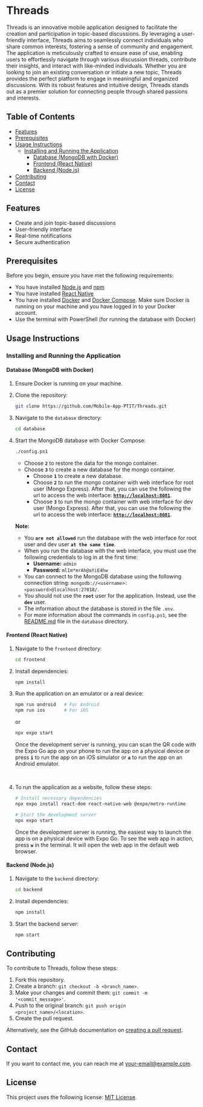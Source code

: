 # Threads

Threads is an innovative mobile application designed to facilitate the creation and participation in topic-based discussions. By leveraging a user-friendly interface, Threads aims to seamlessly connect individuals who share common interests, fostering a sense of community and engagement. The application is meticulously crafted to ensure ease of use, enabling users to effortlessly navigate through various discussion threads, contribute their insights, and interact with like-minded individuals. Whether you are looking to join an existing conversation or initiate a new topic, Threads provides the perfect platform to engage in meaningful and organized discussions. With its robust features and intuitive design, Threads stands out as a premier solution for connecting people through shared passions and interests.

## Table of Contents

- [Features](#features)
- [Prerequisites](#prerequisites)
- [Usage Instructions](#usage-instructions)
  - [Installing and Running the Application](#installing-and-running-the-application)
    - [Database (MongoDB with Docker)](#database-mongodb-with-docker)
    - [Frontend (React Native)](#frontend-react-native)
    - [Backend (Node.js)](#backend-nodejs)
- [Contributing](#contributing)
- [Contact](#contact)
- [License](#license)

## Features

- Create and join topic-based discussions
- User-friendly interface
- Real-time notifications
- Secure authentication

## Prerequisites

Before you begin, ensure you have met the following requirements:

- You have installed [Node.js](https://nodejs.org/) and [npm](https://www.npmjs.com/)
- You have installed [React Native](https://reactnative.dev/)
- You have installed [Docker](https://www.docker.com/) and [Docker Compose](https://docs.docker.com/compose/). Make sure Docker is running on your machine and you have logged in to your Docker account.
- Use the terminal with PowerShell (for running the database with Docker)

## Usage Instructions

### Installing and Running the Application

#### Database (MongoDB with Docker)

1. Ensure Docker is running on your machine.

2. Clone the repository:

   ```sh
   git clone https://github.com/Mobile-App-PTIT/Threads.git
   ```

3. Navigate to the `database` directory:

   ```sh
   cd database
   ```

4. Start the MongoDB database with Docker Compose:

   ```sh
   ./config.ps1
   ```

   - Choose **`2`** to restore the data for the mongo container.
   - Choose **`3`** to create a new database for the mongo container.
     - Choose **`1`** to create a new database.
     - Choose **`2`** to run the mongo container with web interface for root user (Mongo Express). After that, you can use the following the url to access the web interface: [**`http://localhost:8081`**](http://localhost:8081).
     - Choose **`3`** to run the mongo container with web interface for dev user (Mongo Express). After that, you can use the following the url to access the web interface: [**`http://localhost:8081`**](http://localhost:8082).
       <br>

   **Note:**

   - You **`are not allowed`** run the database with the web interface for root user and dev user **`at the same time`**.
   - When you run the database with the web interface, you must use the following credentials to log in at the first time:
     - **Username:** `admin`
     - **Password:** `mlIm*mrAh@aYiE4hw`
   - You can connect to the MongoDB database using the following connection string: `mongodb://<username>:<password>@localhost:27018/`.
   - You should not use the **`root`** user for the application. Instead, use the **`dev`** user.
   - The information about the database is stored in the file `.env`.
   - For more information about the commands in `config.ps1`, see the [README.md](database/README.md) file in the `database` directory.

#### Frontend (React Native)

1. Navigate to the `frontend` directory:

   ```sh
   cd frontend
   ```

2. Install dependencies:

   ```sh
   npm install
   ```

3. Run the application on an emulator or a real device:

   ```sh
   npm run android   # For Android
   npm run ios       # For iOS
   ```

   or

   ```sh
   npx expo start
   ```

   Once the development server is running, you can scan the QR code with the Expo Go app on your phone to run the app on a physical device or press **`i`** to run the app on an iOS simulator or **`a`** to run the app on an Android emulator.

   <br>

4. To run the application as a website, follow these steps:

   ```sh
   # Install necessary dependencies
   npx expo install react-dom react-native-web @expo/metro-runtime

   # Start the development server
   npx expo start
   ```

   Once the development server is running, the easiest way to launch the app is on a physical device with Expo Go.
   To see the web app in action, press **`w`** in the terminal. It will open the web app in the default web browser.

#### Backend (Node.js)

1. Navigate to the `backend` directory:

   ```sh
   cd backend
   ```

2. Install dependencies:

   ```sh
   npm install
   ```

3. Start the backend server:

   ```sh
   npm start
   ```

## Contributing

To contribute to Threads, follow these steps:

1. Fork this repository.
2. Create a branch: `git checkout -b <branch_name>`.
3. Make your changes and commit them: `git commit -m '<commit_message>'`.
4. Push to the original branch: `git push origin <project_name>/<location>`.
5. Create the pull request.

Alternatively, see the GitHub documentation on [creating a pull request](https://help.github.com/articles/creating-a-pull-request/).

## Contact

If you want to contact me, you can reach me at [your-email@example.com](mailto:your-email@example.com).

## License

This project uses the following license: [MIT License](LICENSE).
